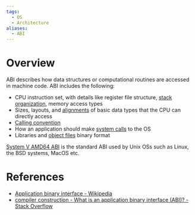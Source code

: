 ```yaml
---
tags:
  - OS
  - Architecture
aliases:
  - ABI
---
```


# Overview

ABI describes how data structures or computational routines are accessed in machine code. ABI includes the following:

- CPU instruction set, with details like register file structure, [stack organization](Stack%20and%20Subroutine%20Calling.md), memory access types
- Sizes, layouts, and [alignments](Data%20Alignment.md) of basic data types that the CPU can directly access
- [Calling convention](Calling%20Convention.md)
- How an application should make [system calls](System%20Calls.md) to the OS
- Libraries and [object files](Executable%20File%20Format%20(ELF)) binary format

[System V AMD64 ABI](https://wiki.osdev.org/System_V_ABI) is the standard ABI used by Unix OSs such as Linux, the BSD systems, MacOS etc.

# References

- [Application binary interface - Wikipedia](https://en.wikipedia.org/wiki/Application_binary_interface)
- [compiler construction - What is an application binary interface (ABI)? - Stack Overflow](https://stackoverflow.com/questions/2171177/what-is-an-application-binary-interface-abi)

